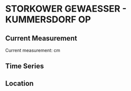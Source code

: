 # STORKOWER GEWAESSER - KUMMERSDORF OP

## Current Measurement

Current measurement: <Value topic="rivers/pegel-online/SKG/KUMMERSDORF-OP/measurementValue"/> cm

## Time Series

<TimeSeries topic="rivers/pegel-online/SKG/KUMMERSDORF-OP/measurementValue" period="week" />

## Location

<WorldMap>
  <Marker lat="52.26739720518319" lon="13.86612912489823" labelTopic="rivers/pegel-online/SKG/KUMMERSDORF-OP/measurementValue" />
</WorldMap>
